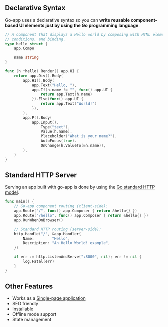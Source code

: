 <!-- wiki:ignore -->

## Declarative Syntax

Go-app uses a declarative syntax so you can **write reusable component-based UI elements just by using the Go programming language**.

```go
// A component that displays a Hello world by composing with HTML elements,
// conditions, and binding.
type hello struct {
	app.Compo

	name string
}

func (h *hello) Render() app.UI {
	return app.Div().Body(
		app.H1().Body(
			app.Text("Hello, "),
			app.If(h.name != "", func() app.UI {
				return app.Text(h.name)
			}).Else(func() app.UI {
				return app.Text("World!")
			}),
		),
		app.P().Body(
			app.Input().
				Type("text").
				Value(h.name).
				Placeholder("What is your name?").
				AutoFocus(true).
				OnChange(h.ValueTo(&h.name)),
		),
	)
}
```

## Standard HTTP Server

Serving an app built with go-app is done by using the [Go standard HTTP model](https://golang.org/pkg/net/http).

```go
func main() {
    // Go-app component routing (client-side):
	app.Route("/", func() app.Composer { return &hello{} })
	app.Route("/hello", func() app.Composer { return &hello{} })
	app.RunWhenOnBrowser()

    // Standard HTTP routing (server-side):
	http.Handle("/", &app.Handler{
		Name:        "Hello",
		Description: "An Hello World! example",
	})

	if err := http.ListenAndServe(":8000", nil); err != nil {
		log.Fatal(err)
	}
}
```

## Other Features

- Works as a [Single-page application](https://en.wikipedia.org/wiki/Single-page_application)
- SEO friendly
- Installable
- Offline mode support
- State management
